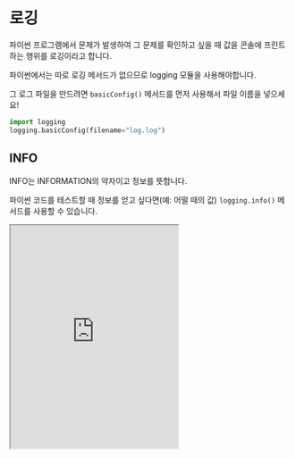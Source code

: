 # 로깅

파이썬 프로그램에서 문제가 발생하여 그 문제를 확인하고 싶을 때 값을 콘솔에 프린트하는 행위를 로깅이라고 합니다.

파이썬에서는 따로 로깅 메서드가 없으므로 logging 모듈을 사용해야합니다.

그 로그 파일을 만드려면 `basicConfig()` 메서드를 먼저 사용해서 파일 이름을 넣으세요!

```py
import logging
logging.basicConfig(filename="log.log")
```

## INFO

INFO는 INFORMATION의 약자이고 정보를 뜻합니다.

파이썬 코드를 테스트할 때 정보를 얻고 싶다면(예: 어떨 때의 값) `logging.info()` 메서드를 사용할 수 있습니다.

<iframe
  loading="lazy"
  title="Python IDLE Trinket"
  src="https://trinket.io/embed/python3/9d4fc4880a"
  height="400"
/>

## WARNING

warning은 사용자에게 에러가 났다는 사실을 경고하는 코드입니다.

<iframe
  loading="lazy"
  title="Python IDLE Trinket"
  src="https://trinket.io/embed/python3/784c0fc5a6"
  height="400"
/>

## ERROR와 EXCEPTION

ERROR은 에러를 발생시키는 메서드입니다.

EXCEPTION은 예외를 뜻합니다.

위에서 설명한 ERROR 메서드와 비슷합니다.

<iframe
  loading="lazy"
  title="Python IDLE Trinket"
  src="https://trinket.io/embed/python3/f9687df6a4"
  height="400"
/>
